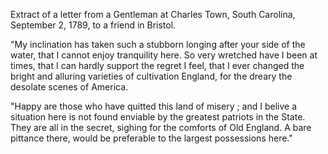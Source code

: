   Extract of a letter from a Gentleman at Charles Town, South Carolina, September 2, 1789, to a friend in Bristol.  "My inclination has taken such a stubborn longing after your side of the water, that I cannot enjoy tranquility here. So very wretched have I been at times, that I can hardly support the regret I feel, that I ever changed the bright and alluring varieties of cultivation England, for the dreary the desolate scenes of America.  "Happy are those who have quitted this land of misery ; and I belive a situation here is not found enviable by the greatest patriots in the State. They are all in the secret, sighing for the comforts of Old England. A bare pittance there, would be preferable to the largest possessions here."  